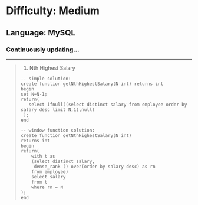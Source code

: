 # Difficulty: Medium
## Language: MySQL
### Continuously updating...
---

> 1. Nth Highest Salary
> ``` MySQL
> -- simple solution:
> create function getNthHighestSalary(N int) returns int
> begin
> set N=N-1;
> return(
>    select ifnull((select distinct salary from employee order by salary desc limit N,1),null)
>  );
> end
>
> -- window function solution:
> create function getNthHighestSalary(N int)
> returns int
> begin
> return(
>     with t as 
>     (select distinct salary, 
>      dense_rank () over(order by salary desc) as rn
>     from employee)
>     select salary 
>     from t 
>     where rn = N
> );
> end

